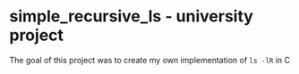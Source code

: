 # simple_recursive_ls - university project
The goal of this project was to create my own implementation of `ls -lR` in C
